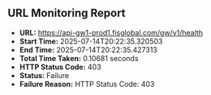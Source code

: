 ## URL Monitoring Report

- **URL:** https://api-gw1-prod1.fisglobal.com/gw/v1/health
- **Start Time:** 2025-07-14T20:22:35.320503
- **End Time:** 2025-07-14T20:22:35.427313
- **Total Time Taken:** 0.10681 seconds
- **HTTP Status Code:** 403
- **Status:** Failure
- **Failure Reason:** HTTP Status Code: 403
